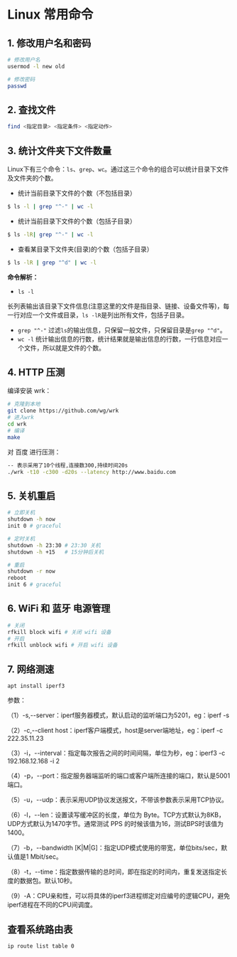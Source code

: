 # Linux 常用命令

## 1. 修改用户名和密码

```bash
# 修改用户名
usermod -l new old

# 修改密码
passwd 
```

## 2. 查找文件

```bash
find <指定目录> <指定条件> <指定动作>
```

## 3. 统计文件夹下文件数量

Linux下有三个命令：`ls`、`grep`、`wc`。通过这三个命令的组合可以统计目录下文件及文件夹的个数。

- 统计当前目录下文件的个数（不包括目录）

```bash
$ ls -l | grep "^-" | wc -l
```

- 统计当前目录下文件的个数（包括子目录）

```bash
$ ls -lR| grep "^-" | wc -l
```

- 查看某目录下文件夹(目录)的个数（包括子目录）

```bash
$ ls -lR | grep "^d" | wc -l
```

**命令解析：**

- `ls -l`

长列表输出该目录下文件信息(注意这里的文件是指目录、链接、设备文件等)，每一行对应一个文件或目录，`ls -lR`是列出所有文件，包括子目录。

- `grep "^-"`
  过滤`ls`的输出信息，只保留一般文件，只保留目录是`grep "^d"`。
- `wc -l`
  统计输出信息的行数，统计结果就是输出信息的行数，一行信息对应一个文件，所以就是文件的个数。

## 4. HTTP 压测

编译安装 wrk：

```bash
# 克隆到本地
git clone https://github.com/wg/wrk
# 进入wrk
cd wrk
# 编译
make
```

对 百度 进行压测：

```bash
-- 表示采用了10个线程,连接数300,持续时间20s
./wrk -t10 -c300 -d20s --latency http://www.baidu.com
```

## 5. 关机重启

```bash
# 立即关机
shutdown -h now
init 0 # graceful

# 定时关机
shutdown -h 23:30 # 23:30 关机
shutdown -h +15   # 15分钟后关机

# 重启
shutdown -r now
reboot
init 6 # graceful
```

## 6. WiFi 和 蓝牙 电源管理

```bash
# 关闭
rfkill block wifi # 关闭 wifi 设备
# 开启
rfkill unblock wifi # 开启 wifi 设备
```

## 7. 网络测速

```
apt install iperf3
```

参数：

（1）-s,--server：iperf服务器模式，默认启动的监听端口为5201，eg：iperf -s

（2）-c,--client host：iperf客户端模式，host是server端地址，eg：iperf -c 222.35.11.23

（3）-i，--interval：指定每次报告之间的时间间隔，单位为秒，eg：iperf3 -c 192.168.12.168 -i 2

（4）-p，--port：指定服务器端监听的端口或客户端所连接的端口，默认是5001端口。

（5）-u，--udp：表示采用UDP协议发送报文，不带该参数表示采用TCP协议。

（6）-l，--len：设置读写缓冲区的长度，单位为 Byte。TCP方式默认为8KB，UDP方式默认为1470字节。通常测试 PPS 的时候该值为16，测试BPS时该值为1400。

（7）-b，--bandwidth [K|M|G]：指定UDP模式使用的带宽，单位bits/sec，默认值是1 Mbit/sec。

（8）-t，--time：指定数据传输的总时间，即在指定的时间内，重复发送指定长度的数据包。默认10秒。

（9）-A：CPU亲和性，可以将具体的iperf3进程绑定对应编号的逻辑CPU，避免iperf进程在不同的CPU间调度。

## 查看系统路由表

```bash
ip route list table 0
```

